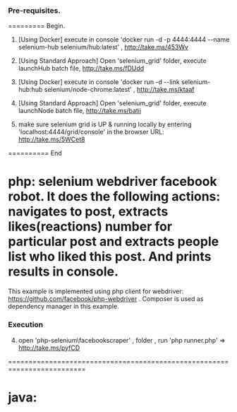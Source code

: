 ### Pre-requisites. 

========= Begin.

1) [Using Docker] execute in console 'docker run -d -p 4444:4444 --name selenium-hub selenium/hub:latest' ,  http://take.ms/453Wv

1) [Using Standard Approach]  Open 'selenium_grid'  folder, execute launchHub batch file, http://take.ms/fDUdd

2) [Using Docker] execute in console 'docker run -d --link selenium-hub:hub selenium/node-chrome:latest' , http://take.ms/ktaaf

2) [Using Standard Approach] Open 'selenium_grid'  folder, execute launchNode batch file, http://take.ms/batii  

3) make sure  selenium grid is UP & running locally by entering 'localhost:4444/grid/console'
in the browser URL:  http://take.ms/5WCet8  

========== End


# php: selenium webdriver facebook robot. It does the following actions: navigates to post, extracts likes(reactions) number for particular post and extracts people list who liked this post. And prints results in console.

This example is implemented using php client for webdriver: https://github.com/facebook/php-webdriver . 
Composer is used as dependency manager in this example. 


### Execution

4)  open 'php-selenium\facebookscraper'  , folder , run    'php runner.php' => http://take.ms/pyfCD 


=========================================================================


# java: 
